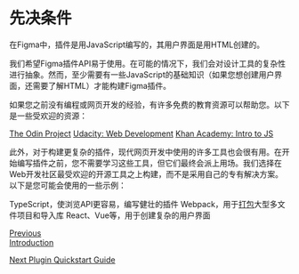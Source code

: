 # 先决条件

在Figma中，插件是用JavaScript编写的，其用户界面是用HTML创建的。

我们希望Figma插件API易于使用。在可能的情况下，我们会对设计工具的复杂性进行抽象。然而，至少需要有一些JavaScript的基础知识（如果您想创建用户界面，还需要了解HTML）才能构建Figma插件。

如果您之前没有编程或网页开发的经验，有许多免费的教育资源可以帮助您。以下是一些受欢迎的资源：

[The Odin Project](https://www.theodinproject.com/courses/web-development-101)
[Udacity: Web Development](https://eu.udacity.com/course/web-development--cs253)
[Khan Academy: Intro to JS](https://www.khanacademy.org/computing/computer-programming/programming)

此外，对于构建更复杂的插件，现代网页开发中使用的许多工具也会很有用。在开始编写插件之前，您不需要学习这些工具，但它们最终会派上用场。我们选择在Web开发社区最受欢迎的开源工具之上构建，而不是采用自己的专有解决方案。以下是您可能会使用的一些示例：

TypeScript，使浏览API更容易，编写健壮的插件
Webpack，用于[打包](https://www.figma.com/plugin-docs/libraries-and-bundling/)大型多文件项目和导入库
React、Vue等，用于创建复杂的用户界面


[Previous                    
Introduction](./introduction.md)

[Next
Plugin Quickstart Guide](https://www.figma.com/plugin-docs/plugin-quickstart-guide/)
